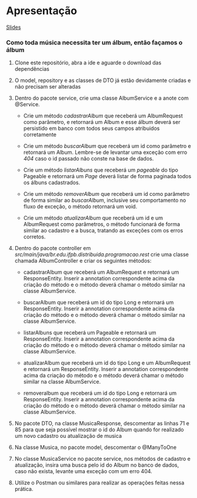 # Apresentação

[Slides](https://www.canva.com/design/DADsrEXzZI8/XTafqFF0wULt5eLURZCU2w/view?utm_content=DADsrEXzZI8&utm_campaign=designshare&utm_medium=link&utm_source=sharebutton)

### Como toda música necessita ter um álbum, então façamos o álbum

1. Clone este repositório, abra a ide e aguarde o download das dependências

2. O model, repository e as classes de DTO já estão devidamente criadas e não precisam ser alteradas

3. Dentro do pacote service, crie uma classe AlbumService e a anote com @Service.

    * Crie um método *cadastrarAlbum* que receberá um AlbumRequest como parâmetro, e retornará um Album e esse álbum deverá ser persistido em banco com todos seus campos atribuidos corretamente

    * Crie um método *buscarAlbum* que receberá um id como parâmetro e retornará um Album. Lembre-se de levantar uma exceção com erro *404* caso o id passado não conste na base de dados.

    * Crie um método *listarAlbuns* que receberá um *pageable* do tipo Pageable e retornará um *Page<Album>* deverá listar de forma paginada todos os álbuns cadastrados.

    * Crie um método *removerAlbum* que receberá um id como parâmetro de forma similar ao *buscarAlbum*, inclusive seu comportamento no fluxo de exceção, o método retornará um void.

    * Crie um método *atualizarAlbum* que receberá um id e um AlbumRequest como parâmetros, o método funcionará de forma similar ao cadastro e a busca, tratando as exceções com os erros corretos.

3. Dentro do pacote controller em *src/main/java/br.edu.ifpb.distribuida.programacao.rest* crie uma classe chamada AlbumController e criar os seguintes métodos:

    * cadastrarAlbum que receberá um AlbumRequest e retornará um ResponseEntity<AlbumResponse>. Inserir a annotation correspondente acima da criação do método e o método deverá chamar o método similar na classe AlbumService.

    * buscarAlbum que receberá um id do tipo Long e retornará um ResponseEntity<AlbumResponse>. Inserir a annotation correspondente acima da criação do método e o método deverá chamar o método similar na classe AlbumService.

    * listarAlbuns que receberá um Pageable e retornará um ResponseEntity<AlbumResponse>. Inserir a annotation correspondente acima da criação do método e o método deverá chamar o método similar na classe AlbumService.

    * atualizarAlbum que receberá um id do tipo Long e um AlbumRequest e retornará um ResponseEntity<AlbumResponse>. Inserir a annotation correspondente acima da criação do método e o método deverá chamar o método similar na classe AlbumService.

    * removeralbum que receberá um id do tipo Long e retornará um ResponseEntity<Void>. Inserir a annotation correspondente acima da criação do método e o método deverá chamar o método similar na classe AlbumService.

4. No pacote DTO, na classe MusicaResponse, descomentar as linhas 71 e 85 para que seja possível mostrar o id do Album quando for realizado um novo cadastro ou atualização de musica

5. Na classe Musica, no pacote model, descomentar o @ManyToOne

6. No classe MusicaService no pacote service, nos métodos de cadastro e atualização, insira uma busca pelo id do Album no banco de dados, caso não exista, levante uma exceção com um erro 404.

7. Utilize o Postman ou similares para realizar as operações feitas nessa prática.

